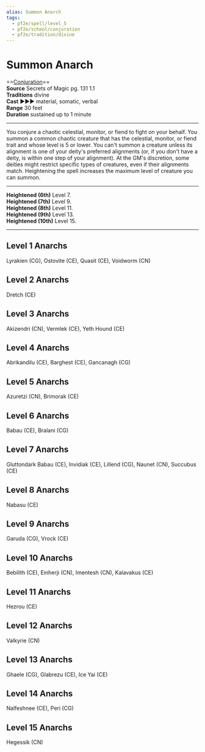 ```yaml
---
alias: Summon Anarch
tags:
  - pf2e/spell/level_5
  - pf2e/school/conjuration
  - pf2e/tradition/divine
---
```


# Summon Anarch

==[Conjuration](Conjuration.md)==  
__Source__ Secrets of Magic pg. 131 1.1  
**Traditions** divine  
**Cast** ►►► material, somatic, verbal  
**Range** 30 feet  
**Duration** sustained up to 1 minute

---

You conjure a chaotic celestial, monitor, or fiend to fight on your behalf. You summon a common chaotic creature that has the celestial, monitor, or fiend trait and whose level is 5 or lower. You can't summon a creature unless its alignment is one of your deity's preferred alignments (or, if you don't have a deity, is within one step of your alignment). At the GM's discretion, some deities might restrict specific types of creatures, even if their alignments match. Heightening the spell increases the maximum level of creature you can summon.

<hr>

**Heightened (6th)** Level 7.  
**Heightened (7th)** Level 9.  
**Heightened (8th)** Level 11.  
**Heightened (9th)** Level 13.  
**Heightened (10th)** Level 15.

---

## Level 1 Anarchs

Lyrakien (CG), Ostovite (CE), Quasit (CE), Voidworm (CN)

## Level 2 Anarchs

Dretch (CE)

## Level 3 Anarchs

Akizendri (CN), Vermlek (CE), Yeth Hound (CE)

## Level 4 Anarchs

Abrikandilu (CE), Barghest (CE), Gancanagh (CG)

## Level 5 Anarchs

Azuretzi (CN), Brimorak (CE)

## Level 6 Anarchs

Babau (CE), Bralani (CG)

## Level 7 Anarchs

Gluttondark Babau (CE), Invidiak (CE), Lillend (CG), Naunet (CN), Succubus (CE)

## Level 8 Anarchs

Nabasu (CE)

## Level 9 Anarchs

Garuda (CG), Vrock (CE)

## Level 10 Anarchs

Bebilith (CE), Einherji (CN), Imentesh (CN), Kalavakus (CE)

## Level 11 Anarchs

Hezrou (CE)

## Level 12 Anarchs

Valkyrie (CN)

## Level 13 Anarchs

Ghaele (CG), Glabrezu (CE), Ice Yai (CE)

## Level 14 Anarchs

Nalfeshnee (CE), Peri (CG)

## Level 15 Anarchs

Hegessik (CN)
